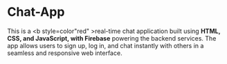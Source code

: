# Chat-App
This is a <b style=color"red" >real-time chat application</b> built using <b>HTML, CSS, and JavaScript, with Firebase</b> powering the backend services. The app allows users to sign up, log in, and chat instantly with others in a seamless and responsive web interface.
